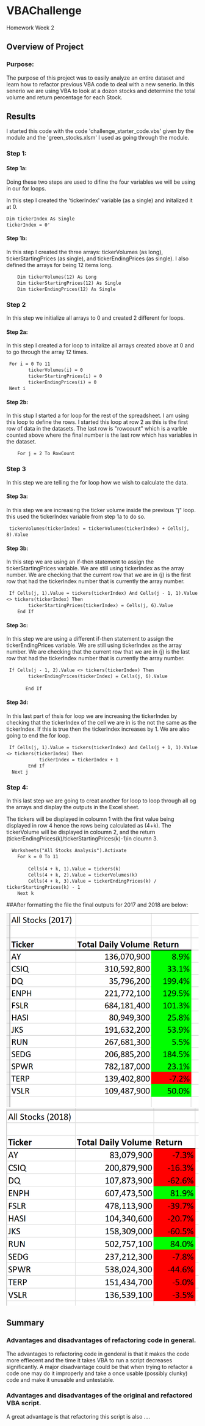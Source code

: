 # VBAChallenge
Homework Week 2
## Overview of Project
### Purpose:
The purpose of this project was to easily analyze an entire dataset and learn how to refactor previous VBA code to deal with a new senerio. In this senerio we are using VBA to look at a dozon stocks and determine the total volume and return percentage for each Stock. 

## Results
I started this code with the code 'challenge_starter_code.vbs' given by the module and the 'green_stocks.xlsm' I used as going through the module. 
### Step 1:
#### Step 1a: 

Doing these two steps are used to difine the four variables we will be using in our for loops.

In this step I created the 'tickerIndex' variable (as a single) and initalized it at 0.
  ```
  Dim tickerIndex As Single
  tickerIndex = 0'
```

#### Step 1b:
In this step I created the three arrays: tickerVolumes (as long), tickerStartingPrices (as single), and tickerEndingPrices (as single). I also defined the arrays for being 12 items long.
```   
    Dim tickerVolumes(12) As Long
    Dim tickerStartingPrices(12) As Single
    Dim tickerEndingPrices(12) As Single
```



### Step 2
In this step we initialize all arrays to 0 and created 2 different for loops.

#### Step 2a:
In this step I created a for loop to initalize all arrays created above at 0 and to go through the array 12 times. 
```
 For i = 0 To 11
        tickerVolumes(i) = 0
        tickerStartingPrices(i) = 0
        tickerEndingPrices(i) = 0
 Next i
```

#### Step 2b:
In this stup I started a for loop for the rest of the spreadsheet. I am using this loop to define the rows. I started this loop at row 2 as this is the first row of data in the datasets. The last row is "rowcount" which is a varble counted above where the final number is the last row which has variables in the dataset. 
```    
    For j = 2 To RowCount
```

### Step 3
In this step we are telling the for loop how we wish to calculate the data.

#### Step 3a:
In this step we are increasing the ticker volume inside the previous "j" loop. this used the tickerIndex variable from step 1a to do so. 

```
 tickerVolumes(tickerIndex) = tickerVolumes(tickerIndex) + Cells(j, 8).Value
```
#### Step 3b: 
In this step we are using an if-then statement to assign the tickerStartingPrices variable. We are still using tickerIndex as the array number. We are checking that the current row that we are in (j) is the first row that had the tickerIndex number that is currently the array number.
```
 If Cells(j, 1).Value = tickers(tickerIndex) And Cells(j - 1, 1).Value <> tickers(tickerIndex) Then
        tickerStartingPrices(tickerIndex) = Cells(j, 6).Value
    End If
```

#### Step 3c:
In this step we are using a different if-then statement to assign the tickerEndingPrices variable. We are still using tickerIndex as the array number. We are checking that the current row that we are in (j) is the last row that had the tickerIndex number that is currently the array number.
```
 If Cells(j - 1, 2).Value <> tickers(tickerIndex) Then
        tickerEndingPrices(tickerIndex) = Cells(j, 6).Value
   
       End If
```
#### Step 3d:
In this last part of thsis for loop we are increasing the tickerIndex by checking that the tickerIndex of the cell we are in is the not the same as the tickerIndex. If this is true then the tickerIndex increases by 1. We are also going to end the for loop.
```
 If Cells(j, 1).Value = tickers(tickerIndex) And Cells(j + 1, 1).Value <> tickers(tickerIndex) Then
            tickerIndex = tickerIndex + 1
        End If   
  Next j
```

### Step 4:
In this last step we are going to creat another for loop to loop through all og the arrays and display the outputs in the Excel sheet. 

The tickers will be displayed in coloumn 1 with the first value being displayed in row 4 hence the rows being calculated as (4+k). The tickerVolume will be displayed in coloumn 2, and the return (tickerEndingPrices(k)/tickerStartingPrices(k)-1)in cloumn 3.
```
  Worksheets("All Stocks Analysis").Activate
    For k = 0 To 11
        
        Cells(4 + k, 1).Value = tickers(k)
        Cells(4 + k, 2).Value = tickerVolumes(k)
        Cells(4 + k, 3).Value = tickerEndingPrices(k) / tickerStartingPrices(k) - 1        
    Next k
```

##After formatting the file the final outputs for 2017 and 2018 are below:

![VBA_Challange_2017.png](Resources/VBA_Challenge_2017.png)
![VBA_Challange_2018.png](Resources/VBA_Challenge_2018.png)

## Summary
### Advantages and disadvantages of refactoring code in general.
The advantages to refactoring code in genderal is that it makes the code more effiecent and the time it takes VBA to run a script decreases significantly. A major disadvantage could be that when trying to refactor a code one may do it improperly and take a once usable (possibly clunky) code and make it unusable and untestable.
### Advantages and disadvantages of the original and refactored VBA script.
A great advantage is that refactoring this script is also ....
